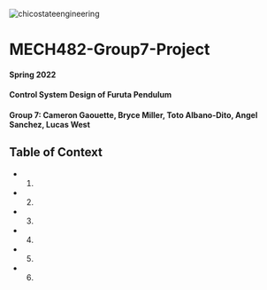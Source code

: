 ![chicostateengineering](https://user-images.githubusercontent.com/104525569/165656325-126c0024-a1b2-44f3-8fbc-4cbb8f84246b.png)
# MECH482-Group7-Project
#### Spring 2022 
#### Control System Design of Furuta Pendulum 
#### Group 7: Cameron Gaouette, Bryce Miller, Toto Albano-Dito, Angel Sanchez, Lucas West 

## Table of Context
+ 1.
+ 2.
+ 3.
+ 4.
+ 5.
+ 6.
